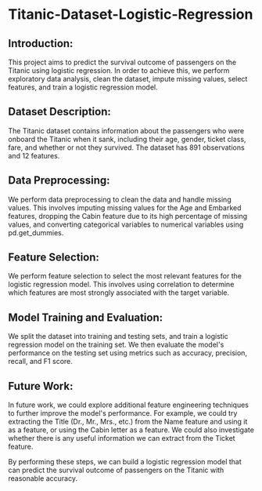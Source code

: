 # Titanic-Dataset-Logistic-Regression

## Introduction:
This project aims to predict the survival outcome of passengers on the Titanic using logistic regression. In order to achieve this, we perform exploratory data analysis, clean the dataset, impute missing values, select features, and train a logistic regression model.

## Dataset Description:
The Titanic dataset contains information about the passengers who were onboard the Titanic when it sank, including their age, gender, ticket class, fare, and whether or not they survived. The dataset has 891 observations and 12 features.

## Data Preprocessing:
We perform data preprocessing to clean the data and handle missing values. This involves imputing missing values for the Age and Embarked features, dropping the Cabin feature due to its high percentage of missing values, and converting categorical variables to numerical variables using pd.get_dummies.

## Feature Selection:
We perform feature selection to select the most relevant features for the logistic regression model. This involves using correlation to determine which features are most strongly associated with the target variable.

## Model Training and Evaluation:
We split the dataset into training and testing sets, and train a logistic regression model on the training set. We then evaluate the model's performance on the testing set using metrics such as accuracy, precision, recall, and F1 score.

## Future Work:
In future work, we could explore additional feature engineering techniques to further improve the model's performance. For example, we could try extracting the Title (Dr., Mr., Mrs., etc.) from the Name feature and using it as a feature, or using the Cabin letter as a feature. We could also investigate whether there is any useful information we can extract from the Ticket feature.

By performing these steps, we can build a logistic regression model that can predict the survival outcome of passengers on the Titanic with reasonable accuracy.





